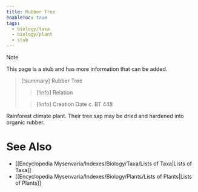 ```yaml
---
title: Rubber Tree
enableToc: true
tags:
  - biology/taxa
  - biology/plant
  - stub
---
```


> [!note]
> This page is a stub and has more information that can be added.

> [!summary] Rubber Tree
> > [!info] Relation
>
> > [!info] Creation Date
> > c. BT 448

Rainforest climate plant. Their tree sap may be dried and hardened into organic rubber.

# See Also
- [[Encyclopedia Mysenvaria/Indexes/Biology/Taxa/Lists of Taxa|Lists of Taxa]]
- [[Encyclopedia Mysenvaria/Indexes/Biology/Plants/Lists of Plants|Lists of Plants]]
